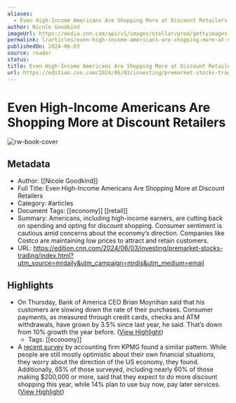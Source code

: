 ```yaml
---
aliases:
  - Even High-Income Americans Are Shopping More at Discount Retailers
author: Nicole Goodkind
imageUrl: https://media.cnn.com/api/v1/images/stellar/prod/gettyimages-1334323331-copy.jpg?c=16x9&q=w_800,c_fill
permalink: l/articles/even-high-income-americans-are-shopping-more-at-discount-retailers
publishedOn: 2024-06-03
source: reader
status: 
title: Even High-Income Americans Are Shopping More at Discount Retailers
url: https://edition.cnn.com/2024/06/03/investing/premarket-stocks-trading/index.html?utm_source=mrdaily&utm_campaign=mrdis&utm_medium=email
---
```

# Even High-Income Americans Are Shopping More at Discount Retailers

![rw-book-cover](https://media.cnn.com/api/v1/images/stellar/prod/gettyimages-1334323331-copy.jpg?c=16x9&q=w_800,c_fill)

## Metadata

- Author: [[Nicole Goodkind]]
- Full Title: Even High-Income Americans Are Shopping More at Discount Retailers
- Category: #articles
- Document Tags: [[economy]] [[retail]]
- Summary: Americans, including high-income earners, are cutting back on spending and opting for discount shopping. Consumer sentiment is cautious amid concerns about the economy’s direction. Companies like Costco are maintaining low prices to attract and retain customers.
- URL: https://edition.cnn.com/2024/06/03/investing/premarket-stocks-trading/index.html?utm_source=mrdaily&utm_campaign=mrdis&utm_medium=email

## Highlights

- On Thursday, Bank of America CEO Brian Moynihan said that his customers are slowing down the rate of their purchases. Consumer payments, as measured through credit cards, checks and ATM withdrawals, have grown by 3.5% since last year, he said. That’s down from 10% growth the year before. ([View Highlight](https://read.readwise.io/read/01hzrxzkafn7811jhtv4517yme))
    - Tags: [[economy]]
- A [recent survey](https://kpmg.com/us/en/media/news/2024-american-perspectives-survey.html) by accounting firm KPMG found a similar pattern. While people are still mostly optimistic about their own financial situations, they worry about the direction of the US economy, they found. Additionally, 65% of those surveyed, including nearly 60% of those making $200,000 or more, said that they expect to do more discount shopping this year, while 14% plan to use buy now, pay later services. ([View Highlight](https://read.readwise.io/read/01hzrxzeq4bksbrsh6c3341tv0))
